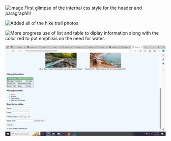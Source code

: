 ![image](https://github.com/mevaldez01/ishiking2.0/assets/172746250/ffe655ea-2abf-4707-912f-bf82eb53cee0)
First glimpse of the internal css style for the header and paragraph!!!


![Added all of the hike trail photos](<Screenshot (16).png>)


![More progress use of list and table to diplay information along with the color red to put emphisis on the need for water.](<Screenshot (17).png>)


![Last section added with footer and a form](<Screenshot (18).png>)